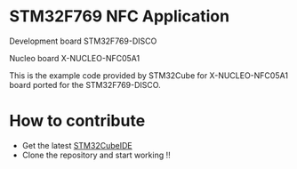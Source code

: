 
# STM32F769 NFC Application
Development board STM32F769-DISCO

Nucleo board X-NUCLEO-NFC05A1

This is the example code provided by STM32Cube for X-NUCLEO-NFC05A1 board
ported for the STM32F769-DISCO.

# How to contribute
* Get the latest [STM32CubeIDE](https://www.st.com/en/development-tools/stm32cubeide.html)
* Clone the repository and start working !! 
